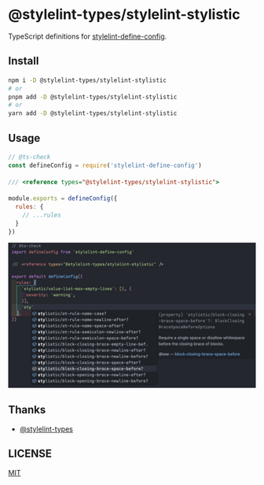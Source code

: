 # @stylelint-types/stylelint-stylistic

TypeScript definitions for [stylelint-define-config](https://github.com/stylelint-types/stylelint-define-config).

## Install

```sh
npm i -D @stylelint-types/stylelint-stylistic
# or
pnpm add -D @stylelint-types/stylelint-stylistic
# or
yarn add -D @stylelint-types/stylelint-stylistic
```

## Usage

```js
// @ts-check
const defineConfig = require('stylelint-define-config')

/// <reference types="@stylelint-types/stylelint-stylistic">

module.exports = defineConfig({
  rules: {
    // ...rules
  }
})
```

![demo](./static/demo.png)

## Thanks

- [@stylelint-types](https://github.com/stylelint-types)

## LICENSE

[MIT](./LICENSE)
